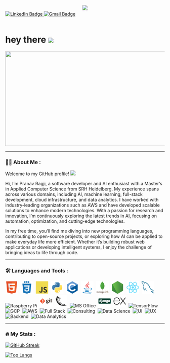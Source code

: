 <div id="header" align="center">
  <img src="https://media.giphy.com/media/M9gbBd9nbDrOTu1Mqx/giphy.gif" width="100"/>
</div>

<div id="badges">
  <a href="https://www.linkedin.com/in/pranavragji/">
    <img src="https://img.shields.io/badge/LinkedIn-blue?style=for-the-badge&logo=linkedin&logoColor=white" alt="LinkedIn Badge"/>
  </a>
  <a href="pranav25ragji.de@gmail.com">
    <img src="https://img.shields.io/badge/Gmail-D14836?style=for-the-badge&logo=gmail&logoColor=white" alt="Gmail Badge"/>
  </a>
</div>

<img src="https://komarev.com/ghpvc/?username=your-github-username&style=flat-square&color=blue" alt=""/>

<h1>
  hey there
  <img src="https://media.giphy.com/media/hvRJCLFzcasrR4ia7z/giphy.gif" width="30px"/>
</h1>

<div align="center">
  <img src="https://media.giphy.com/media/dWesBcTLavkZuG35MI/giphy.gif" width="600" height="300"/>
</div>

---

### :man_technologist: About Me :

Welcome to my GitHub profile! <img src="https://media.giphy.com/media/WUlplcMpOCEmTGBtBW/giphy.gif" width="30"> 

Hi, I’m Pranav Ragji, a software developer and AI enthusiast with a Master’s in Applied Computer Science from SRH Heidelberg. My experience spans across various domains, including AI, machine learning, full-stack development, cloud infrastructure, and data analytics. I have worked with industry-leading organizations such as AWS and have developed scalable solutions to enhance modern technologies. With a passion for research and innovation, I’m continuously exploring the latest trends in AI, focusing on automation, optimization, and cutting-edge technologies.

In my free time, you’ll find me diving into new programming languages, contributing to open-source projects, or exploring how AI can be applied to make everyday life more efficient. Whether it’s building robust web applications or developing intelligent systems, I enjoy the challenge of bringing ideas to life through code.

---

### :hammer_and_wrench: Languages and Tools :

<div>
  <img src="https://github.com/devicons/devicon/blob/master/icons/html5/html5-original.svg" title="HTML" alt="HTML" width="40" height="40"/>&nbsp;
  <img src="https://github.com/devicons/devicon/blob/master/icons/css3/css3-plain-wordmark.svg" title="CSS" alt="CSS" width="40" height="40"/>&nbsp;
  <img src="https://github.com/devicons/devicon/blob/master/icons/javascript/javascript-original.svg" title="JavaScript" alt="JavaScript" width="40" height="40"/>&nbsp;
  <img src="https://github.com/devicons/devicon/blob/master/icons/python/python-original.svg" title="Python" alt="Python" width="40" height="40"/>&nbsp;
  <img src="https://github.com/devicons/devicon/blob/master/icons/c/c-original.svg" title="C" alt="C" width="40" height="40"/>&nbsp;
  <img src="https://github.com/devicons/devicon/blob/master/icons/java/java-original.svg" title="Java" alt="Java" width="40" height="40"/>&nbsp;
  <img src="https://github.com/devicons/devicon/blob/master/icons/mongodb/mongodb-original-wordmark.svg" title="MongoDB" alt="MongoDB" width="40" height="40"/>&nbsp;
  <img src="https://github.com/devicons/devicon/blob/master/icons/nodejs/nodejs-original.svg" title="NodeJS" alt="NodeJS" width="40" height="40"/>&nbsp;
  <img src="https://github.com/devicons/devicon/blob/master/icons/react/react-original.svg" title="React" alt="React" width="40" height="40"/>&nbsp;
  <img src="https://github.com/devicons/devicon/blob/master/icons/mysql/mysql-original.svg" title="MySQL" alt="MySQL" width="40" height="40"/>&nbsp;
  <img src="https://upload.wikimedia.org/wikipedia/commons/thumb/8/8e/Raspberry_Pi_Logo.svg/1024px-Raspberry_Pi_Logo.svg.png" title="Raspberry Pi" alt="Raspberry Pi" width="40" height="40"/>&nbsp;
  <img src="https://github.com/devicons/devicon/blob/master/icons/git/git-original-wordmark.svg" title="Git" alt="Git" width="40" height="40"/>&nbsp;
  <img src="https://github.com/devicons/devicon/blob/master/icons/flask/flask-original.svg" title="Flask" alt="Flask" width="40" height="40"/>&nbsp;
  <img src="https://upload.wikimedia.org/wikipedia/commons/thumb/8/88/Microsoft_Office_logo.svg/1200px-Microsoft_Office_logo.svg.png" title="MS Office" alt="MS Office" width="40" height="40"/>&nbsp;
  <img src="https://github.com/devicons/devicon/blob/master/icons/django/django-original.svg" title="Django" alt="Django" width="40" height="40"/>&nbsp;
  <img src="https://github.com/devicons/devicon/blob/master/icons/express/express-original.svg" title="Express" alt="Express" width="40" height="40"/>&nbsp;
  <img src="https://www.vectorlogo.zone/logos/tensorflow/tensorflow-icon.svg" title="TensorFlow" alt="TensorFlow" width="40" height="40"/>&nbsp;
  <img src="https://upload.wikimedia.org/wikipedia/commons/thumb/8/8a/Google_Cloud_Platform_logo.svg/512px-Google_Cloud_Platform_logo.svg.png" title="GCP" alt="GCP" width="40" height="40"/>&nbsp;
  <img src="https://upload.wikimedia.org/wikipedia/commons/thumb/4/4f/Amazon_Web_Services_Logo.svg/1200px-Amazon_Web_Services_Logo.svg.png" title="AWS" alt="AWS" width="40" height="40"/>&nbsp;
  <img src="https://upload.wikimedia.org/wikipedia/commons/thumb/d/d9/Full_Stack_Logo.png/640px-Full_Stack_Logo.png" title="Full Stack" alt="Full Stack" width="40" height="40"/>&nbsp;
  <img src="https://upload.wikimedia.org/wikipedia/commons/thumb/0/0c/Consulting_icon.svg/2048px-Consulting_icon.svg.png" title="Consulting" alt="Consulting" width="40" height="40"/>&nbsp;
  <img src="https://upload.wikimedia.org/wikipedia/commons/thumb/c/c5/Data_Science_icon.svg/2048px-Data_Science_icon.svg.png" title="Data Science" alt="Data Science" width="40" height="40"/>&nbsp;
  <img src="https://upload.wikimedia.org/wikipedia/commons/thumb/b/b9/UI_icon.svg/2048px-UI_icon.svg.png" title="UI" alt="UI" width="40" height="40"/>&nbsp;
  <img src="https://upload.wikimedia.org/wikipedia/commons/thumb/1/12/UX_icon.svg/2048px-UX_icon.svg.png" title="UX" alt="UX" width="40" height="40"/>&nbsp;
  <img src="https://upload.wikimedia.org/wikipedia/commons/thumb/d/d5/Backend_icon.svg/2048px-Backend_icon.svg.png" title="Backend" alt="Backend" width="40" height="40"/>&nbsp;
  <img src="https://upload.wikimedia.org/wikipedia/commons/thumb/c/c7/Data_Analytics_icon.svg/2048px-Data_Analytics_icon.svg.png" title="Data Analytics" alt="Data Analytics" width="40" height="40"/>&nbsp;
</div>

---

### :fire: My Stats :

[![GitHub Streak](http://github-readme-streak-stats.herokuapp.com?user=pranavragji&theme=dark&background=000000)](https://git.io/streak-stats)

[![Top Langs](https://github-readme-stats.vercel.app/api/top-langs/?username=pranavragji&layout=compact&theme=vision-friendly-dark)](https://github.com/anuraghazra/github-readme-stats)


